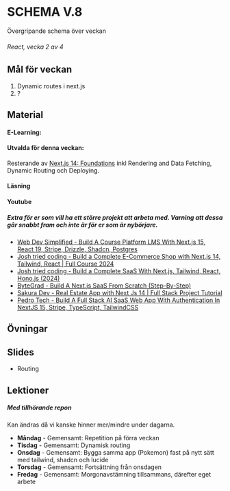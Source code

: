 # SCHEMA V.8
Övergripande schema över veckan

###### React, vecka 2 av 4

## Mål för veckan
1. Dynamic routes i next.js
2. ?

## Material
#### E-Learning:
#### Utvalda för denna veckan:
Resterande av [Next.js 14: Foundations](https://app.pluralsight.com/library/courses/nextjs-13-fundamentals/table-of-contents) inkl Rendering and Data Fetching, Dynamic Routing och Deploying.
#### Läsning

#### Youtube

##### Extra för er som vill ha ett större projekt att arbeta med. Varning att dessa går snabbt fram och inte är för er som är nybörjare.
* [Web Dev Simplified - Build A Course Platform LMS With Next.js 15, React 19, Stripe, Drizzle, Shadcn, Postgres](https://www.youtube.com/watch?v=OAyQ3Wyyzfg)
* [Josh tried coding - Build a Complete E-Commerce Shop with Next.js 14, Tailwind, React | Full Course 2024](https://www.youtube.com/watch?v=SG82Aqcaaa0)
* [Josh tried coding - Build a Complete SaaS With Next.js, Tailwind, React, Hono.js (2024)](https://www.youtube.com/watch?v=vEQlN17miq8)
* [ByteGrad - Build A Next.js SaaS From Scratch (Step-By-Step)](https://www.youtube.com/watch?v=ERGkwdyjtcM)
* [Sakura Dev - Real Estate App with Next Js 14 | Full Stack Project Tutorial](https://www.youtube.com/watch?v=DEhgtpMxuOQ&list=PLhnVDNT5zYN9ej5u4ftvLYtebI2xVTTyx)
* [Pedro Tech - Build A Full Stack AI SaaS Web App With Authentication In NextJS 15, Stripe, TypeScript, TailwindCSS](https://www.youtube.com/watch?v=RUE3nYI75VE)

## Övningar

## Slides
* Routing

## Lektioner
##### Med tillhörande repon
Kan ändras då vi kanske hinner mer/mindre under dagarna.
* **Måndag** - Gemensamt: Repetition på förra veckan
* **Tisdag** - Gemensamt: Dynamisk routing
* **Onsdag** - Gemensamt: Bygga samma app (Pokemon) fast på nytt sätt med tailwind, shadcn och lucide
* **Torsdag** - Gemensamt: Fortsättning från onsdagen
* **Fredag** - Gemensamt: Morgonavstämning tillsammans, därefter eget arbete
